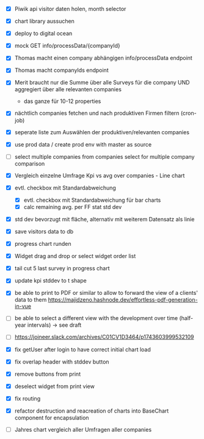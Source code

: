 - [x] Piwik api visitor daten holen, month selector
- [x] chart library aussuchen
- [x] deploy to digital ocean
- [x] mock GET info/processData/{companyId}
- [x] Thomas macht einen company abhängigen info/processData endpoint
- [x] Thomas macht companyIds endpoint
- [x] Merit braucht nur die Summe über alle Surveys für die company UND aggregiert über alle relevanten companies
  - das ganze für 10-12 properties
- [x] nächtlich companies fetchen und nach produktiven Firmen filtern (cron-job)
- [x] seperate liste zum Auswählen der produktiven/relevanten companies
- [x] use prod data / create prod env with master as source
- [ ] select multiple companies from companies select for multiple company comparison
- [x] Vergleich einzelne Umfrage Kpi vs avg over companies - Line chart
- [x] evtl. checkbox mit Standardabweichung
  - [x] evtl. checkbox mit Standardabweichung für bar charts
  - [x] calc remaining avg. per FF stat std dev
- [x] std dev bevorzugt mit fläche, alternativ mit weiterem Datensatz als linie
- [x] save visitors data to db
- [x] progress chart runden
- [x] Widget drag and drop or select widget order list
- [x] tail cut 5 last survey in progress chart
- [x] update kpi stddev to t shape
- [x] be able to print to PDF or similar to allow to forward the view of a clients' data to them https://majidzeno.hashnode.dev/effortless-pdf-generation-in-vue
- [ ] be able to select a different view with the development over time (half-year intervals) -> see draft
- [ ] https://joineer.slack.com/archives/C01CV1D3464/p1743603999532109
- [x] fix getUser after login to have correct initial chart load
- [x] fix overlap header with stddev button
- [x] remove buttons from print
- [x] deselect widget from print view
- [x] fix routing
- [x] refactor destruction and reacreation of charts into BaseChart component for encapsulation
- [ ] Jahres chart vergleich aller Umfragen aller companies



 
